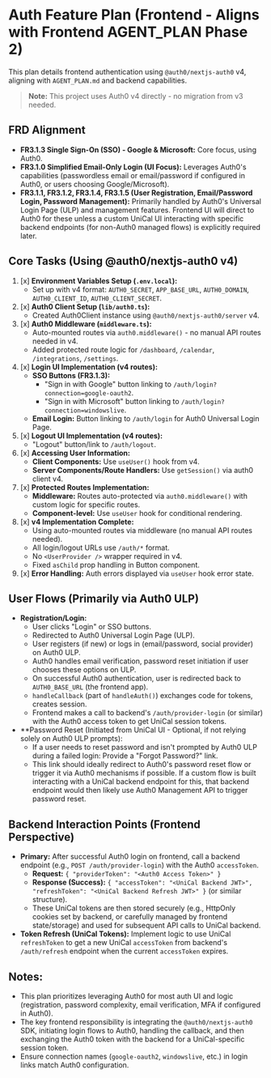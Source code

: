 <!-- filepath: /Users/canh/Projects/Personals/UniCal/apps/frontend/lib/auth/AUTH_FEATURE_PLAN.md -->
# Auth Feature Plan (Frontend - Aligns with Frontend AGENT_PLAN Phase 2)

This plan details frontend authentication using `@auth0/nextjs-auth0` v4, aligning with `AGENT_PLAN.md` and backend capabilities.

> **Note:** This project uses Auth0 v4 directly - no migration from v3 needed.

## FRD Alignment
*   **FR3.1.3 Single Sign-On (SSO) - Google & Microsoft:** Core focus, using Auth0.
*   **FR3.1.0 Simplified Email-Only Login (UI Focus):** Leverages Auth0's capabilities (passwordless email or email/password if configured in Auth0, or users choosing Google/Microsoft).
*   **FR3.1.1, FR3.1.2, FR3.1.4, FR3.1.5 (User Registration, Email/Password Login, Password Management):** Primarily handled by Auth0's Universal Login Page (ULP) and management features. Frontend UI will direct to Auth0 for these unless a custom UniCal UI interacting with specific backend endpoints (for non-Auth0 managed flows) is explicitly required later.

## Core Tasks (Using @auth0/nextjs-auth0 v4)

1.  [x] **Environment Variables Setup (`.env.local`):**
    *   Set up with v4 format: `AUTH0_SECRET`, `APP_BASE_URL`, `AUTH0_DOMAIN`, `AUTH0_CLIENT_ID`, `AUTH0_CLIENT_SECRET`.
2.  [x] **Auth0 Client Setup (`lib/auth0.ts`):**
    *   Created Auth0Client instance using `@auth0/nextjs-auth0/server` v4.
3.  [x] **Auth0 Middleware (`middleware.ts`):**
    *   Auto-mounted routes via `auth0.middleware()` - no manual API routes needed in v4.
    *   Added protected route logic for `/dashboard`, `/calendar`, `/integrations`, `/settings`.
4.  [x] **Login UI Implementation (v4 routes):**
    *   **SSO Buttons (FR3.1.3):**
        *   "Sign in with Google" button linking to `/auth/login?connection=google-oauth2`.
        *   "Sign in with Microsoft" button linking to `/auth/login?connection=windowslive`.
    *   **Email Login:** Button linking to `/auth/login` for Auth0 Universal Login Page.
5.  [x] **Logout UI Implementation (v4 routes):**
    *   "Logout" button/link to `/auth/logout`.
6.  [x] **Accessing User Information:**
    *   **Client Components:** Use `useUser()` hook from v4.
    *   **Server Components/Route Handlers:** Use `getSession()` via auth0 client v4.
7.  [x] **Protected Routes Implementation:**
    *   **Middleware:** Routes auto-protected via `auth0.middleware()` with custom logic for specific routes.
    *   **Component-level:** Use `useUser` hook for conditional rendering.
8.  [x] **v4 Implementation Complete:**
    *   Using auto-mounted routes via middleware (no manual API routes needed).
    *   All login/logout URLs use `/auth/*` format.
    *   No `<UserProvider />` wrapper required in v4.
    *   Fixed `asChild` prop handling in Button component.
9.  [x] **Error Handling:** Auth errors displayed via `useUser` hook error state.

## User Flows (Primarily via Auth0 ULP)

*   **Registration/Login:**
    *   User clicks "Login" or SSO buttons.
    *   Redirected to Auth0 Universal Login Page (ULP).
    *   User registers (if new) or logs in (email/password, social provider) on Auth0 ULP.
    *   Auth0 handles email verification, password reset initiation if user chooses these options on ULP.
    *   On successful Auth0 authentication, user is redirected back to `AUTH0_BASE_URL` (the frontend app).
    *   `handleCallback` (part of `handleAuth()`) exchanges code for tokens, creates session.
    *   Frontend makes a call to backend's `/auth/provider-login` (or similar) with the Auth0 access token to get UniCal session tokens.
*   **Password Reset (Initiated from UniCal UI - Optional, if not relying solely on Auth0 ULP prompts):
    *   If a user needs to reset password and isn't prompted by Auth0 ULP during a failed login: Provide a "Forgot Password?" link.
    *   This link should ideally redirect to Auth0's password reset flow or trigger it via Auth0 mechanisms if possible. If a custom flow is built interacting with a UniCal backend endpoint for this, that backend endpoint would then likely use Auth0 Management API to trigger password reset.

## Backend Interaction Points (Frontend Perspective)

*   **Primary:** After successful Auth0 login on frontend, call a backend endpoint (e.g., `POST /auth/provider-login`) with the Auth0 `accessToken`.
    *   **Request:** `{ "providerToken": "<Auth0 Access Token>" }`
    *   **Response (Success):** `{ "accessToken": "<UniCal Backend JWT>", "refreshToken": "<UniCal Backend Refresh JWT>" }` (or similar structure).
    *   These UniCal tokens are then stored securely (e.g., HttpOnly cookies set by backend, or carefully managed by frontend state/storage) and used for subsequent API calls to UniCal backend.
*   **Token Refresh (UniCal Tokens):** Implement logic to use UniCal `refreshToken` to get a new UniCal `accessToken` from backend's `/auth/refresh` endpoint when the current `accessToken` expires.

## Notes:
*   This plan prioritizes leveraging Auth0 for most auth UI and logic (registration, password complexity, email verification, MFA if configured in Auth0).
*   The key frontend responsibility is integrating the `@auth0/nextjs-auth0` SDK, initiating login flows to Auth0, handling the callback, and then exchanging the Auth0 token with the backend for a UniCal-specific session token.
*   Ensure connection names (`google-oauth2`, `windowslive`, etc.) in login links match Auth0 configuration.
